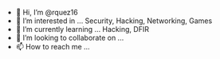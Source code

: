 - 👋 Hi, I’m @rquez16
- 👀 I’m interested in ... Security, Hacking, Networking, Games
- 🌱 I’m currently learning ... Hacking, DFIR 
- 💞️ I’m looking to collaborate on ...
- 📫 How to reach me ... 

<!---
rquez16/rquez16 is a ✨ special ✨ repository because its `README.md` (this file) appears on your GitHub profile.
You can click the Preview link to take a look at your changes.
--->
